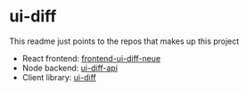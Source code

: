 # ui-diff

This readme just points to the repos that makes up this project

- React frontend: [frontend-ui-diff-neue](https://github.com/albingroen/frontend-ui-diff-neue)
- Node backend: [ui-diff-api](https://github.com/albingroen/ui-diff-api)
- Client library: [ui-diff](https://github.com/albingroen/ui-diff)
